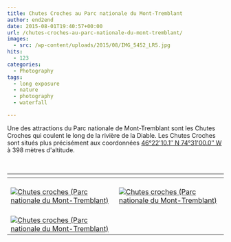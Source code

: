 ```yaml
---
title: Chutes Croches au Parc nationale du Mont-Tremblant
author: end2end
date: 2015-08-01T19:40:57+00:00
url: /chutes-croches-au-parc-nationale-du-mont-tremblant/
images:
  - src: /wp-content/uploads/2015/08/IMG_5452_LR5.jpg
hits:
  - 123
categories:
  - Photography
tags:
  - long exposure
  - nature
  - photography
  - waterfall

---
```

Une des attractions du Parc nationale de Mont-Tremblant sont les Chutes Croches qui coulent le long de la rivière de la Diable. Les Chutes Croches sont situés plus précisément aux coordonnées [46°22'10.1&#8243; N 74°31'00.0&#8243; W](https://www.google.ca/maps/place/46%C2%B022%2710.1%22N+74%C2%B031%2700.0%22W/@46.3694722,-74.5166667,15.28z/data=!4m2!3m1!1s0x0:0x0) à 398 mètres d'altitude.<!--more-->

&nbsp;

| <!-- -->                                                                                                                                                                                                                                                                                       | <!-- -->                                                                                                                                                                                                                                                                                       |
|------------------------------------------------------------------------------------------------------------------------------------------------------------------------------------------------------------------------------------------------------------------------------------------------|------------------------------------------------------------------------------------------------------------------------------------------------------------------------------------------------------------------------------------------------------------------------------------------------|
| [<br /> ![Chutes croches (Parc nationale du Mont-Tremblant)](http://www.end2endzone.com/wp-content/uploads/2015/08/IMG_5429_e2ez-672x448.jpg)<br /> ](https://www.flickr.com/photos/154618444@N05/37345441010/in/album-72157686882832251/ "Chutes croches (Parc nationale du Mont-Tremblant)") | [<br /> ![Chutes croches (Parc nationale du Mont-Tremblant)](http://www.end2endzone.com/wp-content/uploads/2015/08/IMG_5438_e2ez-672x448.jpg)<br /> ](https://www.flickr.com/photos/154618444@N05/37345438960/in/album-72157686882832251/ "Chutes croches (Parc nationale du Mont-Tremblant)") |
| [<br /> ![Chutes croches (Parc nationale du Mont-Tremblant)](http://www.end2endzone.com/wp-content/uploads/2015/08/IMG_5439_e2ez-672x448.jpg)<br /> ](https://www.flickr.com/photos/154618444@N05/37345436960/in/album-72157686882832251/ "Chutes croches (Parc nationale du Mont-Tremblant)") |                                                                                                                                                                                                                                                                                                |

